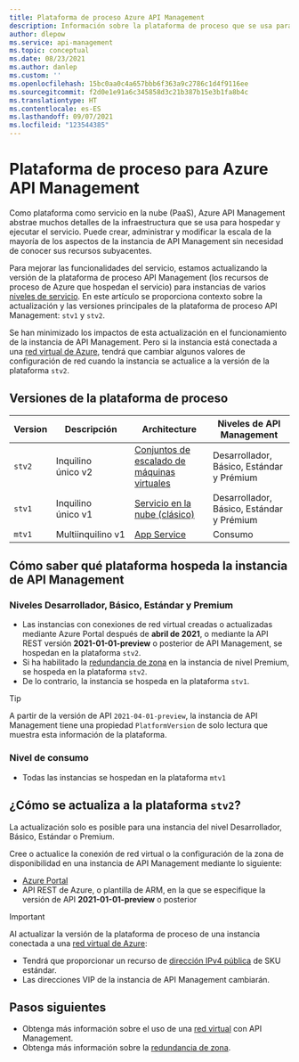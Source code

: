 ```yaml
---
title: Plataforma de proceso Azure API Management
description: Información sobre la plataforma de proceso que se usa para hospedar la instancia del servicio API Management
author: dlepow
ms.service: api-management
ms.topic: conceptual
ms.date: 08/23/2021
ms.author: danlep
ms.custom: ''
ms.openlocfilehash: 15bc0aa0c4a657bbb6f363a9c2786c1d4f9116ee
ms.sourcegitcommit: f2d0e1e91a6c345858d3c21b387b15e3b1fa8b4c
ms.translationtype: HT
ms.contentlocale: es-ES
ms.lasthandoff: 09/07/2021
ms.locfileid: "123544385"
---
```

# <a name="compute-platform-for-azure-api-management"></a>Plataforma de proceso para Azure API Management

Como plataforma como servicio en la nube (PaaS), Azure API Management abstrae muchos detalles de la infraestructura que se usa para hospedar y ejecutar el servicio. Puede crear, administrar y modificar la escala de la mayoría de los aspectos de la instancia de API Management sin necesidad de conocer sus recursos subyacentes.

Para mejorar las funcionalidades del servicio, estamos actualizando la versión de la plataforma de proceso API Management (los recursos de proceso de Azure que hospedan el servicio) para instancias de varios [niveles de servicio](api-management-features.md). En este artículo se proporciona contexto sobre la actualización y las versiones principales de la plataforma de proceso API Management: `stv1` y `stv2`.

Se han minimizado los impactos de esta actualización en el funcionamiento de la instancia de API Management. Pero si la instancia está conectada a una [red virtual de Azure](virtual-network-concepts.md), tendrá que cambiar algunos valores de configuración de red cuando la instancia se actualice a la versión de la plataforma `stv2`.

## <a name="compute-platform-versions"></a>Versiones de la plataforma de proceso

| Version | Descripción | Architecture | Niveles de API Management |
| -------| ----------| ----------- | ------- |
| `stv2` | Inquilino único v2 | [Conjuntos de escalado de máquinas virtuales](../virtual-machine-scale-sets/overview.md) | Desarrollador, Básico, Estándar y Prémium |
| `stv1` |  Inquilino único v1 | [Servicio en la nube (clásico)](../cloud-services/cloud-services-choose-me.md) | Desarrollador, Básico, Estándar y Prémium |
| `mtv1` | Multiinquilino v1 |  [App Service](../app-service/overview.md) | Consumo |


## <a name="how-do-i-know-which-platform-hosts-my-api-management-instance"></a>Cómo saber qué plataforma hospeda la instancia de API Management

### <a name="developer-basic-standard-and-premium-tiers"></a>Niveles Desarrollador, Básico, Estándar y Premium

* Las instancias con conexiones de red virtual creadas o actualizadas mediante Azure Portal después de **abril de 2021**, o mediante la API REST versión **2021-01-01-preview** o posterior de API Management, se hospedan en la plataforma `stv2`.
* Si ha habilitado la [redundancia de zona](zone-redundancy.md) en la instancia de nivel Premium, se hospeda en la plataforma `stv2`.
* De lo contrario, la instancia se hospeda en la plataforma `stv1`.

> [!TIP]
> A partir de la versión de API `2021-04-01-preview`, la instancia de API Management tiene una propiedad `PlatformVersion` de solo lectura que muestra esta información de la plataforma. 

### <a name="consumption-tier"></a>Nivel de consumo

* Todas las instancias se hospedan en la plataforma `mtv1`

## <a name="how-do-i-upgrade-to-the-stv2-platform"></a>¿Cómo se actualiza a la plataforma `stv2`? 

La actualización solo es posible para una instancia del nivel Desarrollador, Básico, Estándar o Premium. 

Cree o actualice la conexión de red virtual o la configuración de la zona de disponibilidad en una instancia de API Management mediante lo siguiente:

* [Azure Portal](https://portal.azure.com)
* API REST de Azure, o plantilla de ARM, en la que se especifique la versión de API **2021-01-01-preview** o posterior

> [!IMPORTANT]
> Al actualizar la versión de la plataforma de proceso de una instancia conectada a una [red virtual de Azure](virtual-network-concepts.md):
> * Tendrá que proporcionar un recurso de [dirección IPv4 pública](../virtual-network/public-ip-addresses.md#standard) de SKU estándar.
> * Las direcciones VIP de la instancia de API Management cambiarán.

## <a name="next-steps"></a>Pasos siguientes

* Obtenga más información sobre el uso de una [red virtual](virtual-network-concepts.md) con API Management.
* Obtenga más información sobre la [redundancia de zona](zone-redundancy.md).